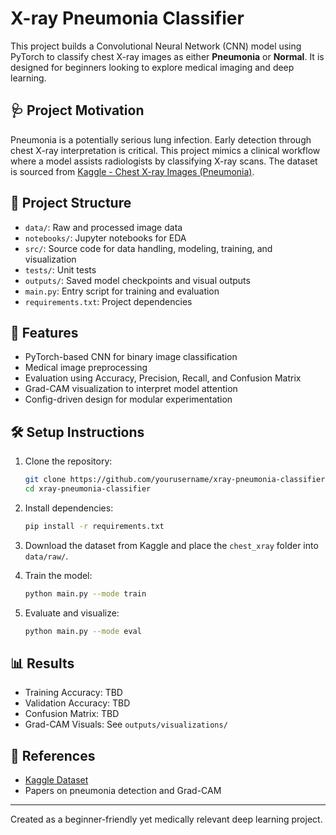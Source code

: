 # X-ray Pneumonia Classifier

This project builds a Convolutional Neural Network (CNN) model using PyTorch to classify chest X-ray images as either **Pneumonia** or **Normal**. It is designed for beginners looking to explore medical imaging and deep learning.

## 🩺 Project Motivation

Pneumonia is a potentially serious lung infection. Early detection through chest X-ray interpretation is critical. This project mimics a clinical workflow where a model assists radiologists by classifying X-ray scans. The dataset is sourced from [Kaggle - Chest X-ray Images (Pneumonia)](https://www.kaggle.com/datasets/paultimothymooney/chest-xray-pneumonia).

## 📂 Project Structure

- `data/`: Raw and processed image data
- `notebooks/`: Jupyter notebooks for EDA
- `src/`: Source code for data handling, modeling, training, and visualization
- `tests/`: Unit tests
- `outputs/`: Saved model checkpoints and visual outputs
- `main.py`: Entry script for training and evaluation
- `requirements.txt`: Project dependencies

## 🚀 Features

- PyTorch-based CNN for binary image classification
- Medical image preprocessing
- Evaluation using Accuracy, Precision, Recall, and Confusion Matrix
- Grad-CAM visualization to interpret model attention
- Config-driven design for modular experimentation

## 🛠️ Setup Instructions

1. Clone the repository:
    ```bash
    git clone https://github.com/yourusername/xray-pneumonia-classifier.git
    cd xray-pneumonia-classifier
    ```

2. Install dependencies:
    ```bash
    pip install -r requirements.txt
    ```

3. Download the dataset from Kaggle and place the `chest_xray` folder into `data/raw/`.

4. Train the model:
    ```bash
    python main.py --mode train
    ```

5. Evaluate and visualize:
    ```bash
    python main.py --mode eval
    ```

## 📊 Results

- Training Accuracy: TBD
- Validation Accuracy: TBD
- Confusion Matrix: TBD
- Grad-CAM Visuals: See `outputs/visualizations/`

## 📎 References

- [Kaggle Dataset](https://www.kaggle.com/datasets/paultimothymooney/chest-xray-pneumonia)
- Papers on pneumonia detection and Grad-CAM

---

Created as a beginner-friendly yet medically relevant deep learning project.
